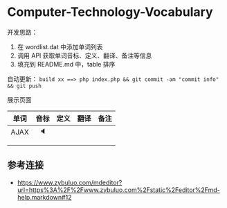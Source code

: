 # Computer-Technology-Vocabulary

开发思路：
1. 在 wordlist.dat 中添加单词列表
2. 调用 API  获取单词音标、定义、翻译、备注等信息
3. 填充到 README.md 中，table 排序

自动更新：
```build xx ==> php index.php && git commit -am "commit info" && git push```


展示页面

| 单词 | 音标 | 定义 | 翻译 | 备注 |
| :--: | :--: | :--: | :--: | :--: |
| AJAX |      :speaker:|      |      |      |
|      |      |      |      |      |
|      |      |      |      |      |





## 参考连接

- https://www.zybuluo.com/mdeditor?url=https%3A%2F%2Fwww.zybuluo.com%2Fstatic%2Feditor%2Fmd-help.markdown#12
